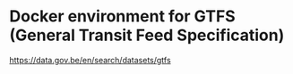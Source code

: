 # Docker environment for GTFS (General Transit Feed Specification)

https://data.gov.be/en/search/datasets/gtfs